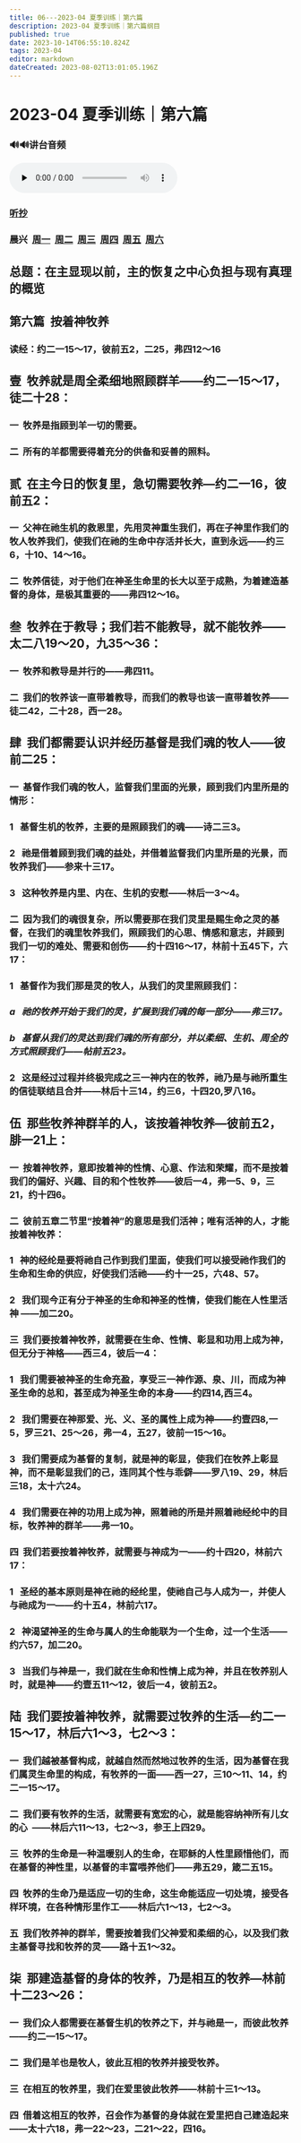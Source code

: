 ```yaml
---
title: 06---2023-04 夏季训练｜第六篇
description: 2023-04 夏季训练｜第六篇纲目
published: true
date: 2023-10-14T06:55:10.824Z
tags: 2023-04
editor: markdown
dateCreated: 2023-08-02T13:01:05.196Z
---
```


# 2023-04 夏季训练｜第六篇
### 🔊🔊讲台音频
<audio id="audio" controls="" preload="none">
      <source id="mp3" src="/2023-04/msg/2023-07-st-msg06-c.mp3">
</audio>

### [听抄](/home/2023-04/2023-04-06/tc)

### 晨兴&nbsp;&nbsp;[周一](/home/2023-04/2023-04-06/w6d1)&nbsp;&nbsp;[周二](/home/2023-04/2023-04-06/w6d2)&nbsp;&nbsp;[周三](/home/2023-04/2023-04-06/w6d3)&nbsp;&nbsp;[周四](/home/2023-04/2023-04-06/w6d4)&nbsp;&nbsp;[周五](/home/2023-04/2023-04-06/w6d5)&nbsp;&nbsp;[周六](/home/2023-04/2023-04-06/w6d6)
## 总题：在主显现以前，主的恢复之中心负担与现有真理的概览

## **第六篇  按着神牧养**

### 读经：约二一15～17，彼前五2，二25，弗四12～16

## **壹  牧养就是周全柔细地照顾群羊——约二一15～17，徒二十28：**

### 一  牧养是指顾到羊一切的需要。

### 二  所有的羊都需要得着充分的供备和妥善的照料。

## **贰  在主今日的恢复里，急切需要牧养—约二一16，彼前五2：**

### 一  父神在祂生机的救恩里，先用灵神重生我们，再在子神里作我们的牧人牧养我们，使我们在祂的生命中存活并长大，直到永远——约三6，十10、14～16。

### 二  牧养信徒，对于他们在神圣生命里的长大以至于成熟，为着建造基督的身体，是极其重要的——弗四12～16。

## **叁  牧养在于教导；我们若不能教导，就不能牧养——太二八19～20，九35～36：**

### 一  牧养和教导是并行的——弗四11。

### 二  我们的牧养该一直带着教导，而我们的教导也该一直带着牧养——徒二42，二十28，西一28。

## **肆  我们都需要认识并经历基督是我们魂的牧人——彼前二25：**

### 一  基督作我们魂的牧人，监督我们里面的光景，顾到我们内里所是的情形：

### 1   基督生机的牧养，主要的是照顾我们的魂——诗二三3。

### 2   祂是借着顾到我们魂的益处，并借着监督我们内里所是的光景，而牧养我们——参来十三17。

### 3   这种牧养是内里、内在、生机的安慰——林后一3～4。

### 二  因为我们的魂很复杂，所以需要那在我们灵里是赐生命之灵的基督，在我们的魂里牧养我们，照顾我们的心思、情感和意志，并顾到我们一切的难处、需要和创伤——约十四16～17，林前十五45下，六17：

### 1   基督作为我们那是灵的牧人，从我们的灵里照顾我们：

### *a   祂的牧养开始于我们的灵，扩展到我们魂的每一部分——弗三17。*

### *b   基督从我们的灵达到我们魂的所有部分，并以柔细、生机、周全的方式照顾我们——帖前五23。*

### 2   这是经过过程并终极完成之三一神内在的牧养，祂乃是与祂所重生的信徒联结且合并——林后十三14，约三6，十四20,罗八16。

## **伍  那些牧养神群羊的人，该按着神牧养—彼前五2，腓一21上：**

### 一  按着神牧养，意即按着神的性情、心意、作法和荣耀，而不是按着我们的偏好、兴趣、目的和个性牧养——彼后一4，弗一5、9，三21，约十四6。

### 二  彼前五章二节里“按着神”的意思是我们活神；唯有活神的人，才能按着神牧养：

### 1   神的经纶是要将祂自己作到我们里面，使我们可以接受祂作我们的生命和生命的供应，好使我们活祂——约十一25，六48、57。

### 2   我们现今正有分于神圣的生命和神圣的性情，使我们能在人性里活神 ——加二20。

### 三  我们要按着神牧养，就需要在生命、性情、彰显和功用上成为神，但无分于神格——西三4，彼后一4：

### 1   我们需要被神圣的生命充盈，享受三一神作源、泉、川，而成为神圣生命的总和，甚至成为神圣生命的本身——约四14,西三4。

### 2   我们需要在神那爱、光、义、圣的属性上成为神——约壹四8,一5，罗三21、25～26，弗一4，五27，彼前一15～16。

### 3   我们需要成为基督的复制，就是神的彰显，使我们在牧养上彰显神，而不是彰显我们的己，连同其个性与乖僻——罗八19、29，林后三18，太十六24。

### 4   我们需要在神的功用上成为神，照着祂的所是并照着祂经纶中的目标，牧养神的群羊——弗一10。

### 四  我们若要按着神牧养，就需要与神成为一——约十四20，林前六17：

### 1   圣经的基本原则是神在祂的经纶里，使祂自己与人成为一，并使人与祂成为一——约十五4，林前六17。

### 2   神渴望神圣的生命与属人的生命能联为一个生命，过一个生活——约六57，加二20。

### 3   当我们与神是一，我们就在生命和性情上成为神，并且在牧养别人时，就是神——约壹五11～12，彼后一4，彼前五2。

## **陆  我们要按着神牧养，就需要过牧养的生活—约二一15～17，林后六1～3，七2～3：**

### 一  我们越被基督构成，就越自然而然地过牧养的生活，因为基督在我们属灵生命里的构成，有牧养的一面——西一27，三10～11、14，约二一15～17。

### 二  我们要有牧养的生活，就需要有宽宏的心，就是能容纳神所有儿女的心  ——林后六11～13，七2～3，参王上四29。

### 三  牧养的生命是一种温暖别人的生命，在耶稣的人性里顾惜他们，而在基督的神性里，以基督的丰富喂养他们——弗五29，箴二五15。

### 四  牧养的生命乃是适应一切的生命，这生命能适应一切处境，接受各样环境，在各种情形里作工——林后六1～13，七2～3。

### 五  我们牧养神的群羊，需要按着我们父神爱和柔细的心，以及我们救主基督寻找和牧养的灵——路十五1～32。

## **柒  那建造基督的身体的牧养，乃是相互的牧养—林前十二23～26：**

### 一  我们众人都需要在基督生机的牧养之下，并与祂是一，而彼此牧养——约二—15～17。

### 二  我们是羊也是牧人，彼此互相的牧养并接受牧养。

### 三  在相互的牧养里，我们在爱里彼此牧养——林前十三1～13。

### 四  借着这相互的牧养，召会作为基督的身体就在爱里把自己建造起来——太十六18，弗一22～23，二21～22，四16。